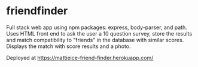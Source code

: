 # friendfinder

Full stack web app using npm packages: express, body-parser, and path.
Uses HTML front end to ask the user a 10 question survey, store the results and match compatibility to "friends" in the database with similar scores.
Displays the match with score results and a photo.

Deployed at https://mattieice-friend-finder.herokuapp.com/
